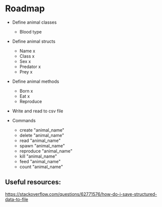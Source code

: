# Roadmap

- Define animal classes
  - Blood type
- Define animal structs
  - Name x
  - Class x
  - Sex x
  - Predator x
  - Prey x
- Define animal methods
  - Born x
  - Eat x
  - Reproduce
- Write and read to csv file
- Commands

  - create "animal_name"
  - delete "animal_name"
  - read "animal_name"
  - spawn "animal_name"
  - reproduce "animal_name"
  - kill "animal_name"
  - feed "animal_name"
  - count "animal_name"

## Useful resources:

https://stackoverflow.com/questions/62771576/how-do-i-save-structured-data-to-file
